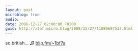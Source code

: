 ```yaml
---
layout: post
microblog: true
audio: 
date: 2008-12-27 02:00:00 +0200
guid: http://xtof.micro.blog/2008/12/27/t1080697517.html
---
```

so british... ♫ [blip.fm/~1bf7a](http://blip.fm/~1bf7a)
